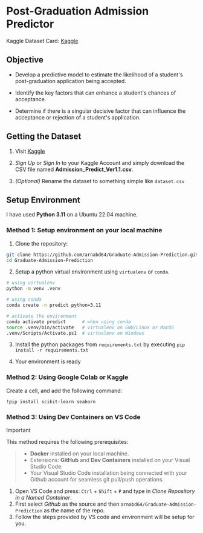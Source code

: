 # Post-Graduation Admission Predictor

Kaggle Dataset Card: [Kaggle](https://www.kaggle.com/datasets/mohansacharya/graduate-admissions)

## Objective

* Develop a predictive model to estimate the likelihood of a student's post-graduation application being accepted.

* Identify the key factors that can enhance a student's chances of acceptance.

* Determine if there is a singular decisive factor that can influence the acceptance or rejection of a student's application.

## Getting the Dataset

1. Visit [Kaggle](https://www.kaggle.com/datasets/mohansacharya/graduate-admissions)

2. _Sign Up_ or _Sign In_ to your Kaggle Account and simply download the CSV file named __Admission_Predict_Ver1.1.csv__.

3. _(Optional)_ Rename the dataset to something simple like `dataset.csv`

## Setup Environment

I have used __Python 3.11__ on a Ubuntu 22.04 machine.

### Method 1: Setup environment on your local machine

1. Clone the repository:
```bash
git clone https://github.com/arnabd64/Graduate-Admission-Prediction.git
cd Graduate-Admission-Prediction
```

2. Setup a python virtual environment using `virtualenv` or `conda`.
```bash
# using virtualenv
python -m venv .venv

# using conda
conda create -n predict python=3.11

# activate the environment
conda activate predict      # when using conda
source .venv/bin/activate   # virtualenv on GNU/Linux or MacOS
.venv/Scripts/Activate.ps1  # virtualenv on Windows
```

3. Install the python packages from `requirements.txt` by executing `pip install -r requirements.txt`

4. Your environment is ready

### Method 2: Using Google Colab or Kaggle

Create a cell, and add the following command:
```jupyter
!pip install scikit-learn seaborn
```

### Method 3: Using Dev Containers on VS Code

> [!IMPORTANT]
> This method requires the following prerequisites:

> * __Docker__ installed on your local machine.
> * Extensions: __GitHub__ and __Dev Containers__ installed on your Visual Studio Code.
> * Your Visual Studio Code installation being connected with your Github account for seamless git pull/push operations.

1. Open VS Code and press: `Ctrl` + `Shift` + `P` and type in _Clone Repository in a Named Container_.
2. First select _Github_ as the source and then `arnabd64/Graduate-Admission-Prediction` as the name of the repo.
3. Follow the steps provided by VS code and environment will be setup for you.  